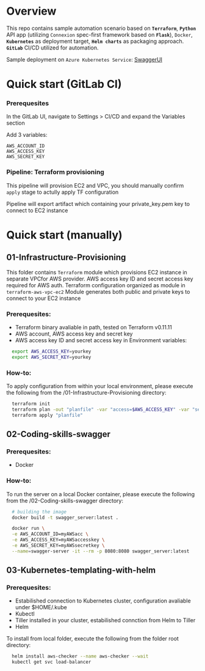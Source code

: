 # Overview
This repo contains sample automation scenario based on **`Terraform`**, **`Python`** API app (utilizing `Connexion` spec-first framework based on **`Flask`**), `Docker`, **`Kubernetes`** as deployment target, **`Helm charts`** as packaging approach.
**`GitLab`** CI/CD utilized for automation.

Sample deployment on `Azure Kubernetes Service`: [SwaggerUI](http://40.68.206.101/ui/)


# Quick start (GitLab CI)

### Prerequesites
In the GitLab UI, navigate to Settings > CI/CD and expand the Variables section

Add 3 variables:
```
AWS_ACCOUNT_ID
AWS_ACCESS_KEY
AWS_SECRET_KEY
```
### Pipeline: Terraform provisioning
This pipeline will provision EC2 and VPC, you should manually confirm `apply` stage to actully apply TF configuration

Pipeline will export artifact which containing your private_key.pem key to connect to EC2 instance




# Quick start (manually)

## 01-Infrastructure-Provisioning
This folder contains `Terraform` module which provisions EC2 instance in separate VPCfor AWS provider.
AWS access key ID and secret access key required for AWS auth.
Terraform configuration organized as module in `terraform-aws-vpc-ec2` 
Module generates both public and private keys to connect to your EC2 instance

### Prerequesites:
- Terraform binary avaliable in path, tested on Terraform v0.11.11
- AWS account, AWS access key and secret key
- AWS access key ID and secret access key in Environment variables:

```bash
  export AWS_ACCESS_KEY=yourkey
  export AWS_SECRET_KEY=yourkey
```
### How-to:

To apply configuration from within your local environment, please execute the following from the /01-Infrastructure-Provisioning directory:
```bash
  terraform init
  terraform plan -out "planfile" -var "access=$AWS_ACCESS_KEY" -var "secret=$AWS_SECRET_KEY"
  terraform apply "planfile"
```


## 02-Coding-skills-swagger

### Prerequesites:
- Docker 

### How-to:

To run the server on a local Docker container, please execute the following from the /02-Coding-skills-swagger directory:

```bash
  # building the image
  docker build -t swagger_server:latest .

  docker run \
  -e AWS_ACCOUNT_ID=myAWSacc \
  -e AWS_ACCESS_KEY=myAWSaccesskey \
  -e AWS_SECRET_KEY=myAWSsecretkey \
  --name=swagger-server -it --rm -p 8080:8080 swagger_server:latest
```

## 03-Kubernetes-templating-with-helm

### Prerequesites:
- Estabilished connection to Kubernetes cluster, configuration avaliable under $HOME/.kube
- Kubectl 
- Tiller installed in your cluster, estabilished connction from Helm to Tiller
- Helm

To install from local folder, execute the following from the folder root directory: 

```bash
  helm install aws-checker --name aws-checker --wait
  kubectl get svc load-balancer
```



